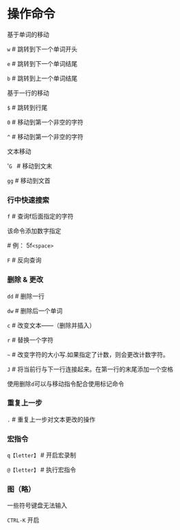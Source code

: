 # 操作命令

基于单词的移动

` w ` # 跳转到下一个单词开头

` e ` # 跳转到下一个单词结尾

` b ` # 跳转到上一个单词结尾

 

基于一行的移动

` $ ` # 跳转到行尾

` 0 ` # 移动到第一个非空的字符

` ^ ` # 移动到第一个非空的字符

 

文本移动

'`G ` # 移动到文末

` gg ` # 移动到文首 



### 行中快速搜索

` f ` # 查询f后面指定的字符 

该命令添加数字指定 

 \# 例： 5f`<space>` 

` F `  # 反向查询



### 删除 & 更改

` dd ` # 删除一行

` dw ` # 删除后一个单词

 

` c ` # 改变文本——（删除并插入）

` r ` # 替换一个字符

` ~ ` # 改变字符的大小写.如果指定了计数，则会更改计数字符。

 

` J ` # 将当前行与下一行连接起来。在第一行的末尾添加一个空格



使用删除`d`可以与移动指令配合使用标记命令



### 重复上一步

` . ` # 重复上一步对文本更改的操作



### 宏指令

` q【letter】 ` # 开启宏录制

` @【letter】 ` #  执行宏指令



### 图（略）

一些符号键盘无法输入

 `CTRL-K` 开启